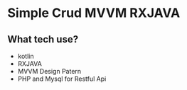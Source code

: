 # Simple Crud MVVM RXJAVA

## What tech use?
-   kotlin
-   RXJAVA
-   MVVM Design Patern 
-   PHP and Mysql for Restful Api

